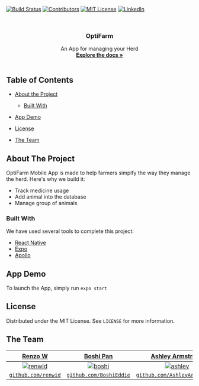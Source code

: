 <!-- PROJECT SHIELDS -->
[![Build Status][build-shield]]()
[![Contributors][contributors-shield]]()
[![MIT License][license-shield]][license-url]
[![LinkedIn][linkedin-shield]][linkedin-url]



<!-- PROJECT LOGO -->
<br />
<p align="center">

  <h3 align="center">OptiFarm</h3>

  <p align="center">
    An App for managing your Herd
    <br />
    <a href="https://github.com/OptiFarm/optiFarmMobileExpo"><strong>Explore the docs »</strong></a>
    <br />
    <br />
  </p>
</p>



<!-- TABLE OF CONTENTS -->
## Table of Contents

* [About the Project](#about-the-project)
  * [Built With](#built-with)
* [App Demo](#demo)

* [License](#license)
* [The Team](#team)



<!-- ABOUT THE PROJECT -->
## About The Project

OptiFarm Mobile App is made to help farmers simpify the way they manage the herd. 
Here's why we build it:
* Track medicine usage
* Add animal into the database
* Manage group of animals

### Built With
We have used several tools to complete this project:
* [React Native](https://reactnative.dev/)
* [Expo](https://docs.expo.io/)
* [Apollo](https://www.apollographql.com/docs/)


<!-- App Demo -->
## App Demo

To launch the App, simply run `expo start`


<!-- LICENSE -->
## License

Distributed under the MIT License. See `LICENSE` for more information.



<!-- The Team -->
## The Team

| <a href="https://i.imgur.com/8mkpIBh.jpg" target="_blank">**Renzo W**</a> | <a href="https://i.imgur.com/8mkpIBh.jpg" target="_blank">**Boshi Pan**</a> | <a href="https://avatars3.githubusercontent.com/u/45832475?s=400&v=4" target="_blank">**Ashley Armstrong**</a> | <a href="https://avatars3.githubusercontent.com/u/45832472?s=400&v=4" target="_blank">**Conor Clarke**</a>
| :---: | :---: | :---: | :---: |
| [![renwid](https://i.imgur.com/8mkpIBh.jpg)](https://github.com/renwid) | [![boshi](https://i.imgur.com/6QYlNFw.jpg)](https://github.com/BoshiEddie) | [![ashley]()](https://github.com/AshleyArmstrongS) | [![conor](https://avatars2.githubusercontent.com/u/47249205?s=400&v=4)](https://github.com/StaringPanda) 
| <a href="http://github.com/renwid" target="_blank">`github.com/renwid`</a> | <a href="http://github.com/BoshiEddie" target="_blank">`github.com/BoshiEddie`</a> | <a href="https://github.com/AshleyArmstrongS" target="_blank">`github.com/AshleyArmstrongS`</a> | <a href="https://github.com/conorclarke27" target="_blank">`github.com/conorclarke27`</a>

<!-- MARKDOWN LINKS & IMAGES -->
[build-shield]: https://img.shields.io/badge/build-passing-brightgreen.svg?style=flat-square
[contributors-shield]: https://img.shields.io/badge/contributors-1-orange.svg?style=flat-square
[license-shield]: https://img.shields.io/badge/license-MIT-blue.svg?style=flat-square
[license-url]: https://choosealicense.com/licenses/mit
[linkedin-shield]: https://img.shields.io/badge/-LinkedIn-black.svg?style=flat-square&logo=linkedin&colorB=555
[linkedin-url]: https://linkedin.com/in/othneildrew
[product-screenshot]: https://raw.githubusercontent.com/othneildrew/Best-README-Template/master/screenshot.png
